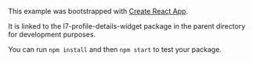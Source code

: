 This example was bootstrapped with [Create React App](https://github.com/facebook/create-react-app).

It is linked to the l7-profile-details-widget package in the parent directory for development purposes.

You can run `npm install` and then `npm start` to test your package.
